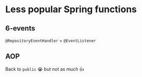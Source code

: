 # Less popular Spring functions

## 6-events

`@RepositoryEventHandler` + `@EventListener`

## AOP

Back to `public` 😭 but not as much 👍
